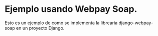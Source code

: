 Ejemplo usando Webpay Soap.
===========================

Esto es un ejemplo de como se implementa la librearia django-webpay-soap en un proyecto Django.
